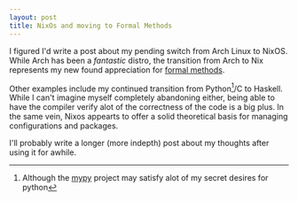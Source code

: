 ```yaml
---
layout: post
title: NixOs and moving to Formal Methods
---
```


I figured I'd write a post about my pending switch from Arch Linux to NixOS. While Arch has been a _fantastic_ distro, the transition from Arch to Nix represents my new found appreciation for [formal methods](http://en.wikipedia.org/wiki/Formal_methods).

Other examples include my continued transition from Python[^1]/C to Haskell. While I can't imagine myself completely abandoning either, being able to have the compiler verify alot of the correctness of the code is a big plus. In the same vein, Nixos appearts to offer a solid theoretical basis for managing configurations and packages.

I'll probably write a longer (more indepth) post about my thoughts after using it for awhile. 

 [^1]: Although the [mypy](http://www.mypy-lang.org/) project may satisfy alot of my secret desires for python

